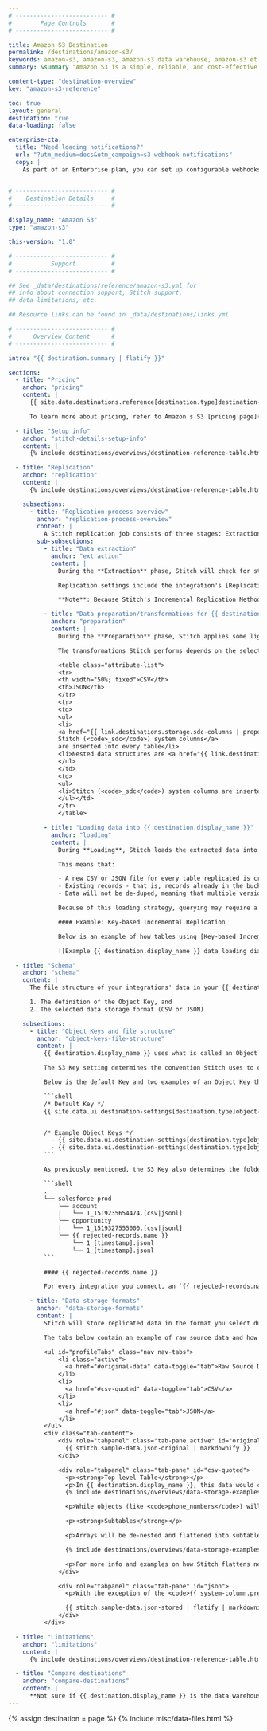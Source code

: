 ```yaml
---
# -------------------------- #
#        Page Controls       #
# -------------------------- #

title: Amazon S3 Destination
permalink: /destinations/amazon-s3/
keywords: amazon-s3, amazon-s3, amazon-s3 data warehouse, amazon-s3 etl, etl to amazon-s3
summary: &summary "Amazon S3 is a simple, reliable, and cost-effective object store that provides nearly endless capacity to safely store data in the cloud. Its flexibility allows users the ability to not only persist data ranging from bytes to petabytes, but also consume it via a myriad of tools like Amazon Athena and Qubole."

content-type: "destination-overview"
key: "amazon-s3-reference"

toc: true
layout: general
destination: true
data-loading: false

enterprise-cta:
  title: "Need loading notifications?"
  url: "?utm_medium=docs&utm_campaign=s3-webhook-notifications"
  copy: |
    As part of an Enterprise plan, you can set up configurable webhooks to notify you when fresh data has finished loading into your destination. [Contact Stitch Sales for more info]({{ site.sales | append: page.enterprise-cta.url }}).


# -------------------------- #
#    Destination Details     #
# -------------------------- #

display_name: "Amazon S3"
type: "amazon-s3"

this-version: "1.0"

# -------------------------- #
#           Support          #
# -------------------------- #

## See _data/destinations/reference/amazon-s3.yml for
## info about connection support, Stitch support,
## data limitations, etc.

## Resource links can be found in _data/destinations/links.yml

# -------------------------- #
#      Overview Content      #
# -------------------------- #

intro: "{{ destination.summary | flatify }}"

sections:
  - title: "Pricing"
    anchor: "pricing"
    content: |
      {{ site.data.destinations.reference[destination.type]destination-details-info.pricing-details | flatify }}

      To learn more about pricing, refer to Amazon's S3 [pricing page]({{ site.data.destinations.resource-links[destination.type]pricing }}){:target="new"}. **Note**: Remember to select the correct region to view accurate pricing.

  - title: "Setup info"
    anchor: "stitch-details-setup-info"
    content: |
      {% include destinations/overviews/destination-reference-table.html list="stitch-details" %}

  - title: "Replication"
    anchor: "replication"
    content: |
      {% include destinations/overviews/destination-reference-table.html list="replication" %}

    subsections:
      - title: "Replication process overview"
        anchor: "replication-process-overview"
        content: |
          A Stitch replication job consists of three stages: Extraction, Preparation, and Loading.
        sub-subsections:
          - title: "Data extraction"
            anchor: "extraction"
            content: |
              During the **Extraction** phase, Stitch will check for structural changes to your data, query for data according to the integration's replication settings, and extract the appropriate data.

              Replication settings include the integration's [Replication Schedule]({{ link.replication.rep-scheduling | prepend: site.baseurl }}), the [data set to replicate]({{ link.replication.syncing | prepend: site.baseurl }}), and the selected tables' [Replication Methods]({{ link.replication.rep-methods | prepend: site.baseurl }}).

              **Note**: Because Stitch's Incremental Replication Method is inclusive, a single row will be replicated for every Incremental table even if there's no new or updated data. Refer to the [Replication Methods documentation]({{ link.replication.rep-methods | prepend: site.baseurl }}) for an explanation and examples.

          - title: "Data preparation/transformations for {{ destination.display_name }}"
            anchor: "preparation"
            content: |
              During the **Preparation** phase, Stitch applies some light transformations to the extracted data to ensure compatibility with the destination.

              The transformations Stitch performs depends on the selected data storage format (CSV or JSON). Aside from these transformations, the data loaded into {{ destination.display_name }} is in its raw form. Refer to the [Schema](#schema) section for more info and examples.

              <table class="attribute-list">
              <tr>
              <th width="50%; fixed">CSV</th>
              <th>JSON</th>
              </tr>
              <tr>
              <td>
              <ul>
              <li>
              <a href="{{ link.destinations.storage.sdc-columns | prepend: site.baseurl }}">
              Stitch (<code>_sdc</code>) system columns</a>
              are inserted into every table</li>
              <li>Nested data structures are <a href="{{ link.destinations.storage.nested-structures | prepend: site.baseurl }}">flattened into relational objects</a>. Refer to the <a href="#data-storage-formats">Data Storage Formats</a> section below for an example.</li>
              </ul>
              </td>
              <td>
              <ul>
              <li>Stitch (<code>_sdc</code>) system columns are inserted into every table</li>
              </ul></td>
              </tr>
              </table>

          - title: "Loading data into {{ destination.display_name }}"
            anchor: "loading"
            content: |
              During **Loading**, Stitch loads the extracted data into the destination. For {{ destination.display_name }} destinations, data is loaded in an Append-Only fashion.

              This means that:

              - A new CSV or JSON file for every table replicated is created during each load
              - Existing records - that is, records already in the bucket - are never updated
              - Data will not be de-duped, meaning that multiple versions of the same record may exist in the data warehouse

              Because of this loading strategy, querying may require a different strategy than usual. Using some of the system columns Stitch inserts into tables will enable you to locate the latest version of a record at query time. Refer to the [Querying Append-Only Tables documentation]({{ link.replication.append-only | prepend: site.baseurl }}) for more info.

              #### Example: Key-based Incremental Replication

              Below is an example of how tables using [Key-based Incremental Replication]({{ link.replication.key-based-incremental | prepend: site.baseurl }}) will be loaded into {{ destination.display_name }}:

              ![Example {{ destination.display_name }} data loading diagram]({{ site.baseurl }}/images/destinations/append-only-s3.png)

  - title: "Schema"
    anchor: "schema"
    content: |
      The file structure of your integrations' data in your {{ destination.display_name }} bucket depends on two destination parameters:

      1. The definition of the Object Key, and
      2. The selected data storage format (CSV or JSON)

    subsections:
      - title: "Object Keys and file structure"
        anchor: "object-keys-file-structure"
        content: |
          {{ destination.display_name }} uses what is called an Object Key to uniquely identify objects in a bucket. During the Stitch setup process, you have the option of using our default Object Key or defining your own using a handful of Stitch-approved elements. Refer to the [{{ destination.display_name }} Setup instructions]({{ link.destinations.setup.amazon-s3 | prepend: site.baseurl | append: "#define-s3-object-key" }}) for more info on the available elements.

          The S3 Key setting determines the convention Stitch uses to create Object Keys when it writes to your bucket. It also defines the folder structure of Stitch-replicated data.

          Below is the default Key and two examples of an Object Key that an integration named `salesforce-prod` might produce:

          ```shell
          /* Default Key */
          {{ site.data.ui.destination-settings[destination.type]object-keys.default }}


          /* Example Object Keys */
            - {{ site.data.ui.destination-settings[destination.type]object-keys.example-1 }}
            - {{ site.data.ui.destination-settings[destination.type]object-keys.example-2 }}
          ```

          As previously mentioned, the S3 Key also determines the folder structure of replicated data. In the AWS console, the folder structure for the `salesforce-prod` integration would look like the following:

          ```shell
          .
          └── salesforce-prod
              └── account
              |   └── 1_1519235654474.[csv|jsonl]
              └── opportunity
              |   └── 1_1519327555000.[csv|jsonl]
              └── {{ rejected-records.name }}
                  └── 1_[timestamp].jsonl
                  └── 1_[timestamp].jsonl
          ```

          #### {{ rejected-records.name }}

          For every integration you connect, an `{{ rejected-records.name }}` folder will be created in the integration's directory in {{ destination.display_name }}. `{{ rejected-records.name }}` acts as a [log for records rejected during the loading process]({{ link.destinations.storage.rejected-records | prepend: site.baseurl }}). For every load where a rejection occurs, a `.jsonl` file containing data about the rejection will be placed in the `{{ rejected-records.name }}` folder.

      - title: "Data storage formats"
        anchor: "data-storage-formats"
        content: |
          Stitch will store replicated data in the format you select during the initial setup of {{ destination.display_name }}. Currently Stitch supports storing data in CSV or JSON format for {{ destination.display_name }} destinations.

          The tabs below contain an example of raw source data and how it would be stored in {{ destination.display_name }} for each data storage format type.

          <ul id="profileTabs" class="nav nav-tabs">
              <li class="active">
                <a href="#original-data" data-toggle="tab">Raw Source Data</a>
              </li>
              <li>
                <a href="#csv-quoted" data-toggle="tab">CSV</a>
              </li>
              <li>
                <a href="#json" data-toggle="tab">JSON</a>
              </li>
          </ul>
          <div class="tab-content">
              <div role="tabpanel" class="tab-pane active" id="original-data">
                {{ stitch.sample-data.json-original | markdownify }}
              </div>

              <div role="tabpanel" class="tab-pane" id="csv-quoted">
                <p><strong>Top-level Table</strong></p>
                <p>In {{ destination.display_name }}, this data would create a file named <code>{{ stitch.sample-data.table-name | append: "/" | append: "1_[timestamp].csv" }}</code>, which would look like this:</p>
                {% include destinations/overviews/data-storage-examples.html type="top-level-table" %}

                <p>While objects (like <code>phone_numbers</code>) will be flattened into the table, arrays are handled differently.</P>

                <p><strong>Subtables</strong></p>

                <p>Arrays will be de-nested and flattened into subtables. In this example, the name of the file would be <code>{{ stitch.sample-data.table-name | append: "/" | append: stitch.sample-data.subtable-name | append: "/" | append: "1_[timestamp].csv" }}</code>:</p>

                {% include destinations/overviews/data-storage-examples.html type="sub-table" %}

                <p>For more info and examples on how Stitch flattens nested data structures, refer to the <a href="{{ link.destinations.storage.nested-structures | prepend: site.baseurl }}">Nested Data Structures guide</a>.</p>
              </div>

              <div role="tabpanel" class="tab-pane" id="json">
                <p>With the exception of the <code>{{ system-column.prefix }}</code> columns, Stitch will store replicated data intact as <code>.jsonl</code> files. In this example, the name of the file would be <code>{{ stitch.sample-data.table-name | append: "/" | append: "1_[timestamp].jsonl" }}</code>:</p>

                {{ stitch.sample-data.json-stored | flatify | markdownify }}
              </div>
          </div>

  - title: "Limitations"
    anchor: "limitations"
    content: |
      {% include destinations/overviews/destination-reference-table.html list="data-limits" %}

  - title: "Compare destinations"
    anchor: "compare-destinations"
    content: |
      **Not sure if {{ destination.display_name }} is the data warehouse for you?** Check out the [Choosing a Stitch Destination]({{ link.destinations.overviews.choose-destination | prepend: site.baseurl }}) guide to compare each of Stitch's destination offerings.
---
```

{% assign destination = page %}
{% include misc/data-files.html %}